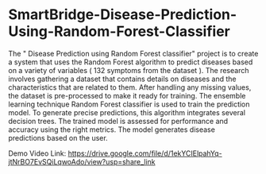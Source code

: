 # SmartBridge-Disease-Prediction-Using-Random-Forest-Classifier
The " Disease Prediction using Random Forest classifier" project is to create a system that uses the Random Forest algorithm to predict diseases based on a variety of variables ( 132 symptoms from the dataset ). The research involves gathering a dataset that contains details on diseases and the characteristics that are related to them. After handling any missing values, the dataset is pre-processed to make it ready for training.
The ensemble learning technique Random Forest classifier is used to train the prediction model. To generate precise predictions, this algorithm integrates several decision trees. The trained model is assessed for performance and accuracy using the right metrics. The model generates disease predictions based on the user.

Demo Video Link: https://drive.google.com/file/d/1ekYCIElpahYq-jtNrBO7EvSQiLqwoAdo/view?usp=share_link 
